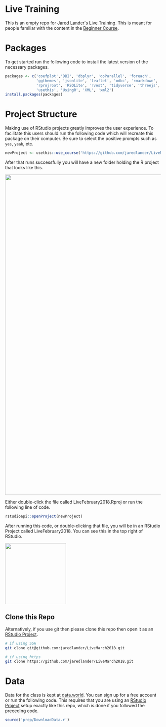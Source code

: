 
<!-- README.md is generated from README.Rmd. Please edit that file -->
Live Training
=============

This is an empty repo for [Jared Lander's](https://www.jaredlander.com) [Live Training](https://www.safaribooksonline.com/live-training/courses/medium-r-programming-beyond-the-basics/0636920158622/). This is meant for people familiar with the content in the [Beginner Course](https://www.safaribooksonline.com/live-training/courses/beginning-r-programming/0636920144847/).

Packages
========

To get started run the following code to install the latest version of the necessary packages.

``` r
packages <- c('coefplot','DBI', 'dbplyr', 'doParallel', 'foreach', 
              'ggthemes', 'jsonlite', 'leaflet', 'odbc', 'rmarkdown', 
              'rprojroot', 'RSQLite', 'rvest', 'tidyverse', 'threejs', 
              'usethis', 'UsingR', 'XML', 'xml2')
install.packages(packages)
```

Project Structure
=================

Making use of RStudio projects greatly improves the user experience. To facilitate this users should run the following code which will recreate this package on their computer. Be sure to select the positive prompts such as `yes`, `yeah`, etc.

``` r
newProject <- usethis::use_course('https://github.com/jaredlander/LiveMarch2018/archive/master.zip')
```

After that runs successfully you will have a new folder holding the R project that looks like this.

<img src="images/ProjectFolder.png" width="1036" />

Either double-click the file called LiveFebruary2018.Rproj or run the following line of code.

``` r
rstudioapi::openProject(newProject)
```

After running this code, or double-clicking that file, you will be in an RStudio Project called LiveFebruary2018. You can see this in the top right of RStudio.

<img src="images/ProjectCorner.png" width="197" />

Clone this Repo
---------------

Alternatively, if you use git then please clone this repo then open it as an [RStudio Project](https://support.rstudio.com/hc/en-us/articles/200526207-Using-Projects).

``` sh
# if using SSH
git clone git@github.com:jaredlander/LiveMarch2018.git

# if using https
git clone https://github.com/jaredlander/LiveMarch2018.git
```

Data
====

Data for the class is kept at [data.world](https://data.world/landeranalytics/training). You can sign up for a free account or run the following code. This requires that you are using an [RStudio Project](https://support.rstudio.com/hc/en-us/articles/200526207-Using-Projects) setup exactly like this repo, which is done if you followed the preceding code.

``` r
source('prep/DownloadData.r')
```
